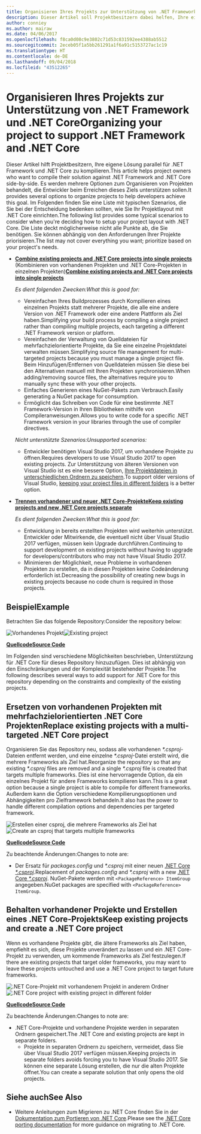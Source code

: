 ```yaml
---
title: Organisieren Ihres Projekts zur Unterstützung von .NET Framework und .NET Core
description: Dieser Artikel soll Projektbesitzern dabei helfen, Ihre eigene Lösung parallel für .NET Framework und .NET Core zu kompilieren.
author: conniey
ms.author: mairaw
ms.date: 04/06/2017
ms.openlocfilehash: f8ca0d08c9e3802c71d53c831592ee4388ab5512
ms.sourcegitcommit: 2eceb05f1a5bb261291a1f6a91c5153727ac1c19
ms.translationtype: HT
ms.contentlocale: de-DE
ms.lasthandoff: 09/04/2018
ms.locfileid: "43512265"
---
```

# <a name="organizing-your-project-to-support-net-framework-and-net-core"></a><span data-ttu-id="c5b93-103">Organisieren Ihres Projekts zur Unterstützung von .NET Framework und .NET Core</span><span class="sxs-lookup"><span data-stu-id="c5b93-103">Organizing your project to support .NET Framework and .NET Core</span></span>

<span data-ttu-id="c5b93-104">Dieser Artikel hilft Projektbesitzern, Ihre eigene Lösung parallel für .NET Framework und .NET Core zu kompilieren.</span><span class="sxs-lookup"><span data-stu-id="c5b93-104">This article helps project owners who want to compile their solution against .NET Framework and .NET Core side-by-side.</span></span> <span data-ttu-id="c5b93-105">Es werden mehrere Optionen zum Organisieren von Projekten behandelt, die Entwickler beim Erreichen dieses Ziels unterstützen sollen.</span><span class="sxs-lookup"><span data-stu-id="c5b93-105">It provides several options to organize projects to help developers achieve this goal.</span></span> <span data-ttu-id="c5b93-106">Im Folgenden finden Sie eine Liste mit typischen Szenarios, die Sie bei der Entscheidung bedenken sollten, wie Sie Ihr Projektlayout mit .NET Core einrichten.</span><span class="sxs-lookup"><span data-stu-id="c5b93-106">The following list provides some typical scenarios to consider when you're deciding how to setup your project layout with .NET Core.</span></span> <span data-ttu-id="c5b93-107">Die Liste deckt möglicherweise nicht alle Punkte ab, die Sie benötigen. Sie können abhängig von den Anforderungen Ihrer Projekte priorisieren.</span><span class="sxs-lookup"><span data-stu-id="c5b93-107">The list may not cover everything you want; prioritize based on your project's needs.</span></span>

* <span data-ttu-id="c5b93-108">[**Combine existing projects and .NET Core projects into single projects**][option-csproj] (Kombinieren von vorhandenen Projekten und .NET Core-Projekten in einzelnen Projekten)</span><span class="sxs-lookup"><span data-stu-id="c5b93-108">[**Combine existing projects and .NET Core projects into single projects**][option-csproj]</span></span>

  <span data-ttu-id="c5b93-109">*Es dient folgenden Zwecken:*</span><span class="sxs-lookup"><span data-stu-id="c5b93-109">*What this is good for:*</span></span>
  * <span data-ttu-id="c5b93-110">Vereinfachen Ihres Buildprozesses durch Kompilieren eines einzelnen Projekts statt mehrerer Projekte, die alle eine andere Version von .NET Framework oder eine andere Plattform als Ziel haben.</span><span class="sxs-lookup"><span data-stu-id="c5b93-110">Simplifying your build process by compiling a single project rather than compiling multiple projects, each targeting a different .NET Framework version or platform.</span></span>
  * <span data-ttu-id="c5b93-111">Vereinfachen der Verwaltung von Quelldateien für mehrfachzielorientierte Projekte, da Sie eine einzelne Projektdatei verwalten müssen.</span><span class="sxs-lookup"><span data-stu-id="c5b93-111">Simplifying source file management for multi-targeted projects because you must manage a single project file.</span></span> <span data-ttu-id="c5b93-112">Beim Hinzufügen/Entfernen von Quelldateien müssen Sie diese bei den Alternativen manuell mit Ihren Projekten synchronisieren.</span><span class="sxs-lookup"><span data-stu-id="c5b93-112">When adding/removing source files, the alternatives require you to manually sync these with your other projects.</span></span>
  * <span data-ttu-id="c5b93-113">Einfaches Generieren eines NuGet-Pakets zum Verbrauch.</span><span class="sxs-lookup"><span data-stu-id="c5b93-113">Easily generating a NuGet package for consumption.</span></span>
  * <span data-ttu-id="c5b93-114">Ermöglicht das Schreiben von Code für eine bestimmte .NET Framework-Version in Ihren Bibliotheken mithilfe von Compileranweisungen.</span><span class="sxs-lookup"><span data-stu-id="c5b93-114">Allows you to write code for a specific .NET Framework version in your libraries through the use of compiler directives.</span></span>

  <span data-ttu-id="c5b93-115">*Nicht unterstützte Szenarios:*</span><span class="sxs-lookup"><span data-stu-id="c5b93-115">*Unsupported scenarios:*</span></span>
  * <span data-ttu-id="c5b93-116">Entwickler benötigen Visual Studio 2017, um vorhandene Projekte zu öffnen.</span><span class="sxs-lookup"><span data-stu-id="c5b93-116">Requires developers to use Visual Studio 2017 to open existing projects.</span></span> <span data-ttu-id="c5b93-117">Zur Unterstützung von älteren Versionen von Visual Studio ist es eine bessere Option, [Ihre Projektdateien in unterschiedlichen Ordnern zu speichern](#support-vs).</span><span class="sxs-lookup"><span data-stu-id="c5b93-117">To support older versions of Visual Studio, [keeping your project files in different folders](#support-vs) is a better option.</span></span>

* <a name="support-vs"></a><span data-ttu-id="c5b93-118">[**Trennen vorhandener und neuer .NET Core-Projekte**][option-csproj-folder]</span><span class="sxs-lookup"><span data-stu-id="c5b93-118">[**Keep existing projects and new .NET Core projects separate**][option-csproj-folder]</span></span>

  <span data-ttu-id="c5b93-119">*Es dient folgenden Zwecken:*</span><span class="sxs-lookup"><span data-stu-id="c5b93-119">*What this is good for:*</span></span>
  * <span data-ttu-id="c5b93-120">Entwicklung in bereits erstellten Projekten wird weiterhin unterstützt. Entwickler oder Mitwirkende, die eventuell nicht über Visual Studio 2017 verfügen, müssen kein Upgrade durchführen.</span><span class="sxs-lookup"><span data-stu-id="c5b93-120">Continuing to support development on existing projects without having to upgrade for developers/contributors who may not have Visual Studio 2017.</span></span>
  * <span data-ttu-id="c5b93-121">Minimieren der Möglichkeit, neue Probleme in vorhandenen Projekten zu erstellen, da in diesen Projekten keine Codeänderung erforderlich ist.</span><span class="sxs-lookup"><span data-stu-id="c5b93-121">Decreasing the possibility of creating new bugs in existing projects because no code churn is required in those projects.</span></span>

## <a name="example"></a><span data-ttu-id="c5b93-122">Beispiel</span><span class="sxs-lookup"><span data-stu-id="c5b93-122">Example</span></span>

<span data-ttu-id="c5b93-123">Betrachten Sie das folgende Repository:</span><span class="sxs-lookup"><span data-stu-id="c5b93-123">Consider the repository below:</span></span>

<span data-ttu-id="c5b93-124">![Vorhandenes Projekt][example-initial-project]</span><span class="sxs-lookup"><span data-stu-id="c5b93-124">![Existing project][example-initial-project]</span></span>

<span data-ttu-id="c5b93-125">[**Quellcode**][example-initial-project-code]</span><span class="sxs-lookup"><span data-stu-id="c5b93-125">[**Source Code**][example-initial-project-code]</span></span>

<span data-ttu-id="c5b93-126">Im Folgenden sind verschiedene Möglichkeiten beschrieben, Unterstützung für .NET Core für dieses Repository hinzuzufügen. Dies ist abhängig von den Einschränkungen und der Komplexität bestehender Projekte.</span><span class="sxs-lookup"><span data-stu-id="c5b93-126">The following describes several ways to add support for .NET Core for this repository depending on the constraints and complexity of the existing projects.</span></span>

## <a name="replace-existing-projects-with-a-multi-targeted-net-core-project"></a><span data-ttu-id="c5b93-127">Ersetzen von vorhandenen Projekten mit mehrfachzielorientierten .NET Core Projekten</span><span class="sxs-lookup"><span data-stu-id="c5b93-127">Replace existing projects with a multi-targeted .NET Core project</span></span>

<span data-ttu-id="c5b93-128">Organisieren Sie das Repository neu, sodass alle vorhandenen *\*.csproj*-Dateien entfernt werden, und eine einzelne *\*.csproj*-Datei erstellt wird, die mehrere Frameworks als Ziel hat.</span><span class="sxs-lookup"><span data-stu-id="c5b93-128">Reorganize the repository so that any existing *\*.csproj* files are removed and a single *\*.csproj* file is created that targets multiple frameworks.</span></span> <span data-ttu-id="c5b93-129">Dies ist eine hervorragende Option, da ein einzelnes Projekt für andere Frameworks kompilieren kann.</span><span class="sxs-lookup"><span data-stu-id="c5b93-129">This is a great option because a single project is able to compile for different frameworks.</span></span> <span data-ttu-id="c5b93-130">Außerdem kann die Option verschiedene Kompilierungsoptionen und Abhängigkeiten pro Zielframework behandeln.</span><span class="sxs-lookup"><span data-stu-id="c5b93-130">It also has the power to handle different compilation options and dependencies per targeted framework.</span></span>

<span data-ttu-id="c5b93-131">![Erstellen einer csproj, die mehrere Frameworks als Ziel hat][example-csproj]</span><span class="sxs-lookup"><span data-stu-id="c5b93-131">![Create an csproj that targets multiple frameworks][example-csproj]</span></span>

<span data-ttu-id="c5b93-132">[**Quellcode**][example-csproj-code]</span><span class="sxs-lookup"><span data-stu-id="c5b93-132">[**Source Code**][example-csproj-code]</span></span>

<span data-ttu-id="c5b93-133">Zu beachtende Änderungen:</span><span class="sxs-lookup"><span data-stu-id="c5b93-133">Changes to note are:</span></span>

* <span data-ttu-id="c5b93-134">Der Ersatz für *packages.config* und *\*.csproj* mit einer neuen [.NET Core *\*.csproj*][example-csproj-netcore].</span><span class="sxs-lookup"><span data-stu-id="c5b93-134">Replacement of *packages.config* and *\*.csproj* with a new [.NET Core *\*.csproj*][example-csproj-netcore].</span></span> <span data-ttu-id="c5b93-135">NuGet-Pakete werden mit `<PackageReference> ItemGroup` angegeben.</span><span class="sxs-lookup"><span data-stu-id="c5b93-135">NuGet packages are specified with `<PackageReference> ItemGroup`.</span></span>

## <a name="keep-existing-projects-and-create-a-net-core-project"></a><span data-ttu-id="c5b93-136">Behalten vorhandener Projekte und Erstellen eines .NET Core-Projekts</span><span class="sxs-lookup"><span data-stu-id="c5b93-136">Keep existing projects and create a .NET Core project</span></span>

<span data-ttu-id="c5b93-137">Wenn es vorhandene Projekte gibt, die ältere Frameworks als Ziel haben, empfiehlt es sich, diese Projekte unverändert zu lassen und ein .NET Core-Projekt zu verwenden, um kommende Frameworks als Ziel festzulegen.</span><span class="sxs-lookup"><span data-stu-id="c5b93-137">If there are existing projects that target older frameworks, you may want to leave these projects untouched and use a .NET Core project to target future frameworks.</span></span>

<span data-ttu-id="c5b93-138">![.NET Core-Projekt mit vorhandenem Projekt in anderem Ordner][example-csproj-different-folder]</span><span class="sxs-lookup"><span data-stu-id="c5b93-138">![.NET Core project with existing project in different folder][example-csproj-different-folder]</span></span>

<span data-ttu-id="c5b93-139">[**Quellcode**][example-csproj-different-code]</span><span class="sxs-lookup"><span data-stu-id="c5b93-139">[**Source Code**][example-csproj-different-code]</span></span>

<span data-ttu-id="c5b93-140">Zu beachtende Änderungen:</span><span class="sxs-lookup"><span data-stu-id="c5b93-140">Changes to note are:</span></span>

* <span data-ttu-id="c5b93-141">.NET Core-Projekte und vorhandene Projekte werden in separaten Ordnern gespeichert.</span><span class="sxs-lookup"><span data-stu-id="c5b93-141">The .NET Core and existing projects are kept in separate folders.</span></span>
  * <span data-ttu-id="c5b93-142">Projekte in separaten Ordnern zu speichern, vermeidet, dass Sie über Visual Studio 2017 verfügen müssen.</span><span class="sxs-lookup"><span data-stu-id="c5b93-142">Keeping projects in separate folders avoids forcing you to have Visual Studio 2017.</span></span> <span data-ttu-id="c5b93-143">Sie können eine separate Lösung erstellen, die nur die alten Projekte öffnet.</span><span class="sxs-lookup"><span data-stu-id="c5b93-143">You can create a separate solution that only opens the old projects.</span></span>

## <a name="see-also"></a><span data-ttu-id="c5b93-144">Siehe auch</span><span class="sxs-lookup"><span data-stu-id="c5b93-144">See Also</span></span>

* <span data-ttu-id="c5b93-145">Weitere Anleitungen zum Migrieren zu .NET Core finden Sie in der [Dokumentation zum Portieren von .NET Core][porting-doc].</span><span class="sxs-lookup"><span data-stu-id="c5b93-145">Please see the [.NET Core porting documentation][porting-doc] for more guidance on migrating to .NET Core.</span></span>

[porting-doc]: index.md
[example-initial-project]: media/project-structure/project.png "Vorhandenes Projekt"
[example-initial-project-code]: https://github.com/dotnet/samples/tree/master/framework/libraries/migrate-library/

[example-csproj]: media/project-structure/project.csproj.png "Erstellen einer csproj, die mehrere Frameworks als Ziel hat"
[example-csproj-code]: https://github.com/dotnet/samples/tree/master/framework/libraries/migrate-library-csproj/
[example-csproj-netcore]: https://github.com/dotnet/samples/tree/master/framework/libraries/migrate-library-csproj/src/Car/Car.csproj

[example-csproj-different-folder]: media/project-structure/project.csproj.different.png ".NET Core-Projekt mit vorhandener PLC in anderem Ordner"
[example-csproj-different-code]: https://github.com/dotnet/samples/tree/master/framework/libraries/migrate-library-csproj-keep-existing/

[option-csproj]: #replace-existing-projects-with-a-multi-targeted-net-core-project
[option-csproj-folder]: #keep-existing-projects-and-create-a-net-core-project
